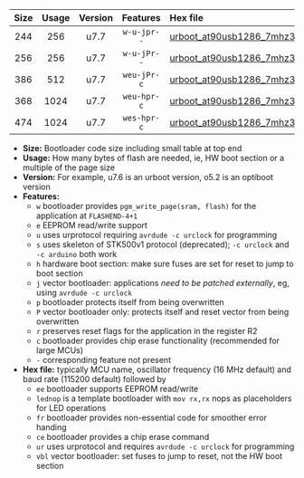 |Size|Usage|Version|Features|Hex file|
|:-:|:-:|:-:|:-:|:--|
|244|256|u7.7|`w-u-jpr--`|[urboot_at90usb1286_7mhz3728_230400bps_lednop_ur_vbl.hex](https://raw.githubusercontent.com/stefanrueger/urboot.hex/main/mcus/at90usb1286/fcpu_7mhz3728/230400_bps/urboot_at90usb1286_7mhz3728_230400bps_lednop_ur_vbl.hex)|
|256|256|u7.7|`w-u-jPr--`|[urboot_at90usb1286_7mhz3728_230400bps_ur_vbl.hex](https://raw.githubusercontent.com/stefanrueger/urboot.hex/main/mcus/at90usb1286/fcpu_7mhz3728/230400_bps/urboot_at90usb1286_7mhz3728_230400bps_ur_vbl.hex)|
|386|512|u7.7|`weu-jPr-c`|[urboot_at90usb1286_7mhz3728_230400bps_ee_lednop_fr_ce_ur_vbl.hex](https://raw.githubusercontent.com/stefanrueger/urboot.hex/main/mcus/at90usb1286/fcpu_7mhz3728/230400_bps/urboot_at90usb1286_7mhz3728_230400bps_ee_lednop_fr_ce_ur_vbl.hex)|
|368|1024|u7.7|`weu-hpr-c`|[urboot_at90usb1286_7mhz3728_230400bps_ee_lednop_fr_ce_ur.hex](https://raw.githubusercontent.com/stefanrueger/urboot.hex/main/mcus/at90usb1286/fcpu_7mhz3728/230400_bps/urboot_at90usb1286_7mhz3728_230400bps_ee_lednop_fr_ce_ur.hex)|
|474|1024|u7.7|`wes-hpr-c`|[urboot_at90usb1286_7mhz3728_230400bps_ee_lednop_fr_ce.hex](https://raw.githubusercontent.com/stefanrueger/urboot.hex/main/mcus/at90usb1286/fcpu_7mhz3728/230400_bps/urboot_at90usb1286_7mhz3728_230400bps_ee_lednop_fr_ce.hex)|

- **Size:** Bootloader code size including small table at top end
- **Usage:** How many bytes of flash are needed, ie, HW boot section or a multiple of the page size
- **Version:** For example, u7.6 is an urboot version, o5.2 is an optiboot version
- **Features:**
  + `w` bootloader provides `pgm_write_page(sram, flash)` for the application at `FLASHEND-4+1`
  + `e` EEPROM read/write support
  + `u` uses urprotocol requiring `avrdude -c urclock` for programming
  + `s` uses skeleton of STK500v1 protocol (deprecated); `-c urclock` and `-c arduino` both work
  + `h` hardware boot section: make sure fuses are set for reset to jump to boot section
  + `j` vector bootloader: applications *need to be patched externally*, eg, using `avrdude -c urclock`
  + `p` bootloader protects itself from being overwritten
  + `P` vector bootloader only: protects itself and reset vector from being overwritten
  + `r` preserves reset flags for the application in the register R2
  + `c` bootloader provides chip erase functionality (recommended for large MCUs)
  + `-` corresponding feature not present
- **Hex file:** typically MCU name, oscillator frequency (16 MHz default) and baud rate (115200 default) followed by
  + `ee` bootloader supports EEPROM read/write
  + `lednop` is a template bootloader with `mov rx,rx` nops as placeholders for LED operations
  + `fr` bootloader provides non-essential code for smoother error handing
  + `ce` bootloader provides a chip erase command
  + `ur` uses urprotocol and requires `avrdude -c urclock` for programming
  + `vbl` vector bootloader: set fuses to jump to reset, not the HW boot section
